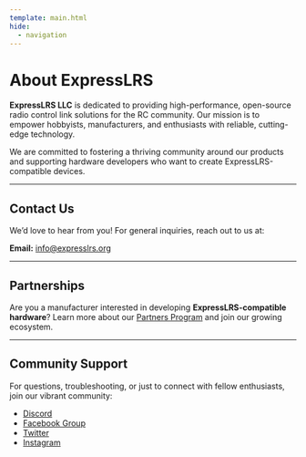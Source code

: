 ```yaml
---
template: main.html
hide:
  - navigation
---
```


# About ExpressLRS

**ExpressLRS LLC** is dedicated to providing high-performance, open-source radio control link solutions for the RC
community. Our mission is to empower hobbyists, manufacturers, and enthusiasts with reliable, cutting-edge technology.

We are committed to fostering a thriving community around our products and supporting hardware developers who want to
create ExpressLRS-compatible devices.

---

## Contact Us

We’d love to hear from you! For general inquiries, reach out to us at:

**Email:** [info@expresslrs.org](mailto:info@expresslrs.org)

---

## Partnerships

Are you a manufacturer interested in developing **ExpressLRS-compatible hardware**? Learn more about
our [Partners Program](/partners-program) and join our growing ecosystem.

---

## Community Support

For questions, troubleshooting, or just to connect with fellow enthusiasts, join our vibrant community:

- [Discord](https://discord.gg/dS6ReFY)
- [Facebook Group](https://www.facebook.com/groups/636441730280366)
- [Twitter](https://twitter.com/expresslrs)
- [Instagram](https://instagram.com/expresslrs)
